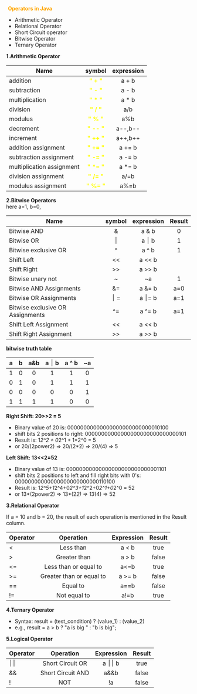 <span style="color:orange;padding:5px">**Operators in Java**</span>

- Arithmetic Operator
- Relational Operator
- Short Circuit operator
- Bitwise Operator
- Ternary Operator

**1.Arithmetic Operator**

| Name      | symbol |  expression |
|-----------|:-----------:|:-----------:|
| addition  | <span style="color:yellow">**" + "**</span> |  a + b |
| subtraction | <span style="color:yellow">**" - "**</span> |  a - b |
| multiplication | <span style="color:yellow">**" * "**</span> | a * b |
| division | <span style="color:yellow">**" / "**</span> | a/b |
| modulus | <span style="color:yellow">**" % "**</span> | a%b |
| decrement | <span style="color:yellow">**" -- "**</span> | a--,b-- |
| increment | <span style="color:yellow">**" ++ "**</span> | a++,b++ |
| addition assignment | <span style="color:yellow">**" += "**</span>  | a += b  |
| subtraction assignment | <span style="color:yellow">**" -= "**</span> | a -= b |
| multiplication assignment | <span style="color:yellow">**" *= "**</span> | a *= b |
| division assignment | <span style="color:yellow">**" /= "**</span> | a/=b |
| modulus assignment | <span style="color:yellow">**" %= "**</span> | a%=b |

**2.Bitwise Operators**  
here a=1, b=0,

| Name      | symbol |  expression | Result |
|-----------|:-----------:|:-----------:|:-----------:|  
| Bitwise AND |&| a & b | 0 |
| Bitwise OR | &#1472; | a &#1472; b | 1 |
| Bitwise exclusive OR |^| a ^ b | 1 |
| Shift Left | << | a << b | |
| Shift Right| &#62;&#62; | a >> b | |
| Bitwise unary not |~| ~a | 1 |
| Bitwise AND Assignments |&=| a &= b | a=0 |
| Bitwise OR Assignments| &#1472; = | a &#1472;= b | a=1|
| Bitwise exclusive OR Assignments|^=| a ^= b | a=1 |
| Shift Left Assignment|<<| a << b |
| Shift Right Assignment|&#62;&#62;| a >> b |

**bitwise truth table**

| a | b | a&b | a &#1472; b | a ^ b | ~a |  
|-----------|:-----------:|:-----------:|:-----------:|:-----------:|:-----------:|  
|1|0|0|1|1|0|
|0|1|0|1|1|1|
|0|0|0|0|0|1|
|1|1|1|1|0|0|  

**Right Shift: 20>>2 = 5**

- Binary value of 20 is: 00000000000000000000000000010100
- shift bits 2 positions to right: 00000000000000000000000000000101
- Result is: 1*2^2 + 0*2^1 + 1*2^0 = 5
- or 20/(2power2) => 20/(2*2) => 20/(4) => 5


**Left Shift: 13<<2=52**

- Binary value of 13 is: 00000000000000000000000000001101
- shift bits 2 positions to left and fill right bits with 0's: 00000000000000000000000000110100
- Result is: 1*2^5+1*2^4+0*2^3+1*2^2+0*2^1+0*2^0 = 52
- or 13*(2power2) => 13*(2*2) => 13*(4) => 52


**3.Relational Operator**

If a = 10 and b = 20, the result of each operation is mentioned in the Result column.

| Operator	| Operation	 | Expression	| Result |
|-----------|:-----------:|:-----------:|:-----------:|  
|<|Less than|a < b|true|
|&#62;|Greater than	| a > b |	false|
|<=|Less than or equal to|a<=b|	true |
|&#62;=|Greater than or equal to |	a >= b	| false |
|== |Equal to |	a==b | false |
| != |Not equal to | a!=b | true |

**4.Ternary Operator**

- Syntax: result = (test_condition) ? (value_1) : (value_2)
- e.g., result = a > b ? "a is big " : "b is big";

**5.Logical Operator**

| Operator	| Operation	 | Expression	| Result |
|-----------|:-----------:|:-----------:|:-----------:|  
|&#1472;&#1472;|Short Circuit OR|	a &#1472;&#1472; b | true |
|&&|	Short Circuit AND|	a&&b|	false|
|!|NOT|	!a	|false| 

